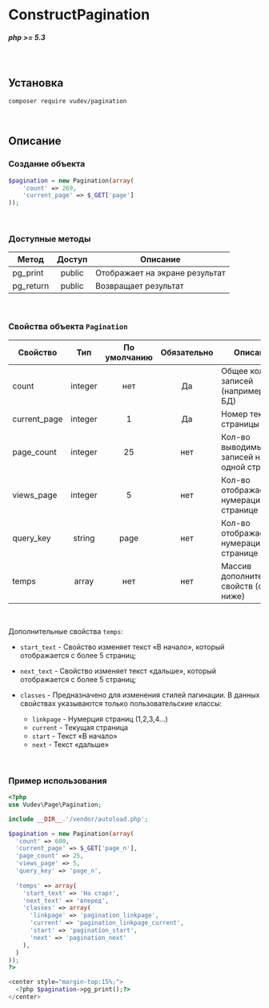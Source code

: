 # ConstructPagination
##### php >= 5.3

<br>

## Установка
```
composer require vudev/pagination
```

<br>

## Описание
### Создание объекта
```php
$pagination = new Pagination(array(
    'count' => 269,
    'current_page' => $_GET['page']
));
```
<br>

### Доступные методы
| Метод        | Доступ  | Описание |
| ------------ | :----:  | -------- |
| pg_print     | public  | Отображает на экране результат |
| pg_return    | public  | Возвращает результат |

<br>

### Свойства объекта `Pagination`

| Свойство     | Тип     | По умолчанию | Обязательно | Описание |
| ------------ | :----: | :----: | :----: | -------- |
| count        | integer | нет            | Да          | Общее кол-во записей (например в БД) |
| current_page | integer | 1            | Да          | Номер текущей страницы (от 1) |
| page_count   | integer | 25           | нет          | Кол-во выводимых записей на одной странице |
| views_page   | integer | 5            | нет          | Кол-во отображаемых нумераций на странице |
| query_key   | string  | page         | нет          | Кол-во отображаемых нумераций на странице |
| temps   | array  | нет         | нет          | Массив дополнительных свойств (см. ниже) |

<br>

Дополнительные свойства `temps`: <br>

* `start_text` - Свойство изменяет текст «В начало», который отображается с более 5 страниц;
* `next_text` - Свойство изменяет текст «дальше», который отображается с более 5 страниц;
* `classes` - Предназначено для изменения стилей пагинации.
    В данных свойствах указываются только пользовательские классы:
    <br>

    * `linkpage` - Нумерция страниц (1,2,3,4...)
    * `current` - Текущая страница
    * `start` - Текст «В начало»
    * `next` - Текст «дальше»
 
<br>



### Пример использования
```php
<?php
use Vudev\Page\Pagination;

include __DIR__.'/vendor/autoload.php';

$pagination = new Pagination(array(
  'count' => 600,
  'current_page' => $_GET['page_n'],
  'page_count' => 25,
  'views_page' => 5,
  'query_key' => 'page_n',
  
  'temps' => array(
    'start_text' => 'На старт',
    'next_text' => 'вперед',
    'classes' => array(
      'linkpage' => 'pagination_linkpage',
      'current' => 'pagination_linkpage_current',
      'start' => 'pagination_start',
      'next' => 'pagination_next'
    ),
  )
)); 
?>

<center style="margin-top:15%;">
  <?php $pagination->pg_print();?>
</center>
```